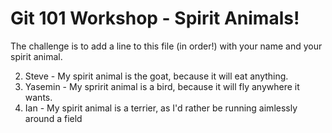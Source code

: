 # Git 101 Workshop - Spirit Animals!

The challenge is to add a line to this file (in order!) with your name and your spirit animal.

2. Steve  - My  spirit animal is the goat, because it will eat anything.
4. Yasemin - My spririt animal is a bird, because it will fly anywhere it wants.
6. Ian - My spirit animal is a terrier, as I'd rather be running aimlessly around a field
